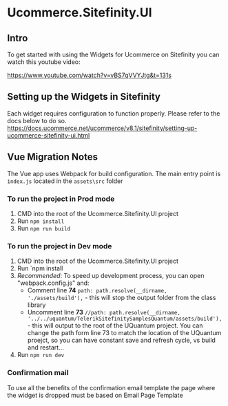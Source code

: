 # Ucommerce.Sitefinity.UI

## Intro

To get started with using the Widgets for Ucommerce on Sitefinity you can watch this youtube video: 

https://www.youtube.com/watch?v=vBS7qVVYJtg&t=131s

## Setting up the Widgets in Sitefinity
Each widget requires configuration to function properly. Please refer to the docs below to do so.
https://docs.ucommerce.net/ucommerce/v8.1/sitefinity/setting-up-ucommerce-sitefinity-ui.html

## Vue Migration Notes

The Vue app uses Webpack for build configuration. The main entry point is `index.js` located in the `assets\src` folder

### To run the project in Prod mode
1. CMD into the root of the Ucommerce.Sitefinity.UI project
2. Run `npm install`
3. Run `npm run build`

### To run the project in Dev mode
1. CMD into the root of the Ucommerce.Sitefinity.UI project
2. Run `npm install
3. _Recommended_: To speed up development process, you can open "webpack.config.js" and:
	* Comment line **74** `path: path.resolve(__dirname, './assets/build'),` - this will stop the output folder from the class library
	* Uncomment line **73** `//path: path.resolve(__dirname, '../../uquantum/TelerikSitefinitySamplesQuantum/assets/build'),`  - this will output to the root of the UQuantum project. You can change the path form line 73 to match the location of the UQuantum proejct, so you can have constant save and refresh cycle, vs build and restart...
4. Run `npm run dev`

### Confirmation mail

To use all the benefits of the confirmation email template the page where the widget is dropped must be based on Email Page Template
